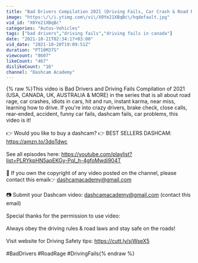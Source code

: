 ```yaml
---
title: "Bad Drivers Compilation 2021 (Driving Fails, Car Crash & Road Rage) #72"
image: "https:\/\/i.ytimg.com\/vi\/X0Ye21XBqBc\/hqdefault.jpg"
vid_id: "X0Ye21XBqBc"
categories: "Autos-Vehicles"
tags: ["bad drivers","driving fails","driving fails in canada"]
date: "2021-10-21T02:34:17+03:00"
vid_date: "2021-10-20T19:09:51Z"
duration: "PT10M37S"
viewcount: "8607"
likeCount: "467"
dislikeCount: "16"
channel: "Dashcam Academy"
---
```

{% raw %}This video is Bad Drivers and Driving Fails Compilation of 2021 (USA, CANADA, UK, AUSTRALIA &amp; MORE) in the series that is all about road rage, car crashes, idiots in cars, hit and run, instant karma, near miss, learning how to drive. If you're into crazy drivers, brake check, close calls, rear-ended, accident, funny car fails, dashcam fails, car problems, this video is it!<br /><br />👉 Would you like to buy a dashcam?  👉 BEST SELLERS DASHCAM:  <a rel="nofollow" target="blank" href="https://amzn.to/3dqTdwc">https://amzn.to/3dqTdwc</a><br /><br /> See all episodes here: <a rel="nofollow" target="blank" href="https://youtube.com/playlist?list=PLRYkpHN5apEKGy-PqI_h-4gfoMwdi904T">https://youtube.com/playlist?list=PLRYkpHN5apEKGy-PqI_h-4gfoMwdi904T</a><br /><br />🔴 If you own the copyright of any video posted on the channel, please contact this email👉 dashcamacademy@gmail.com<br /><br />📷 Submit your Dashcam video: dashcamacademy@gmail.com (contact this email)<br /><br />Special thanks for the permission to use video: <br /><br />Always obey the driving rules &amp; road laws and stay safe on the roads!<br /><br />Visit website for Driving Safety tips: <a rel="nofollow" target="blank" href="https://cutt.ly/sjWseX5">https://cutt.ly/sjWseX5</a><br /><br />#BadDrivers #RoadRage #DrivingFails{% endraw %}
